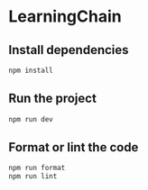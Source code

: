 # LearningChain

## Install dependencies

```bash
npm install
```

## Run the project

```bash
npm run dev
```

## Format or lint the code

```bash
npm run format
npm run lint
```
